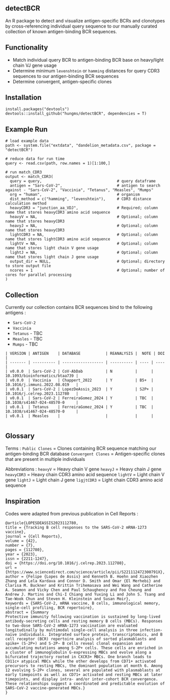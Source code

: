 ## detectBCR
An R package to detect and visualize antigen-specific BCRs and clonotypes by cross-referencing individual query sequence to our manually curated collection of known antigen-binding BCR sequences.

## Functionality
* Match individual query BCR to antigen-binding BCR base on heavy/light chain VJ gene usage
* Determine minimum `levenshtein` or `hamming` distances for query CDR3 sequences to our antigen-binding BCR sequences
* Determine convergent, antigen-specific clones

## Installation
```{r}
install.packages("devtools")
devtools::install_github("hungms/detectBCR", dependencies = T)
```

## Example Run
```{r}
# load example data
path <- system.file("extdata", "dandelion_metadata.csv", package = "detectBCR")

# reduce data for run time
query <- read.csv(path, row.names = 1)[1:100,]

# run match_CDR3
output <- match_CDR3(
  query = query,                                 # query dataframe
  antigen = "Sars-CoV-2",                        # antigen to search against - "Sars-CoV-2", "Vaccinia", "Tetanus", "Measles", "Mumps"
  org = "human",                                 # organism
  dist_method = c("hamming", "levenshtein"),     # CDR3 distance calculation method
  heavyCDR3 = "junction_aa_VDJ",                 # Required; column name that stores heavyCDR3 amino acid sequence
  heavyV = NA,                                   # Optional; column name that stores heavyCDR3
  heavyJ = NA,                                   # Optional; column name that stores heavyCDR3
  lightCDR3 = NA,                                # Optional; column name that stores lightCDR3 amino acid sequence
  lightV = NA,                                   # Optional; column name that stores light chain V gene usage
  lightJ = NA,                                   # Optional; column name that stores light chain J gene usage
  output_dir = NULL,                             # Optional; directory to store output file
  ncores = 1                                     # Optional; number of cores for parallel processing
)
```


## Collection
Currently our collection contains BCR sequences bind to the following antigens : 
* `Sars-CoV-2` 
* `Vaccinia`
* `Tetanus` - TBC
* `Measles` - TBC
* `Mumps` - TBC

```
| VERSION | ANTIGEN    | DATABASE           | REANALYSIS |  NOTE | DOI  |
| ------- | ---------- | ------------------ | ---------- | ---- | ---- |
| v0.0.0  | Sars-CoV-2 | CoV-AbDab          | N          |      | 10.1093/bioinformatics/btaa739 |
| v0.0.0  | Vaccinia   | Chappert_2022      | Y          | B5+  | 10.1016/j.immuni.2022.08.019   |
| v0.0.1  | Sars-CoV-2 | LopezDeAssis_2023  | Y          | S2P+ | 10.1016/j.celrep.2023.112780   |
| v0.0.1  | Sars-CoV-2 | FerreiraGomez_2024 | Y          | TBC  | 10.1038/s41467-024-48570-0     |
| v0.0.1  | Tetanus    | FerreiraGomez_2024 | Y          | TBC  | 10.1038/s41467-024-48570-0     |    
| v0.0.1  | Measles    |                    |            |      | 


```

## Glossary
Terms :
`Public Clones` = Clones containing BCR sequence matching our antigen-binding BCR database
`Convergent Clones` = Antigen-specific clones that are present in multiple individuals

Abbreviations :
`heavyV` = Heavy chain V gene
`heavyJ` = Heavy chain J gene
`heavyCDR3` = Heavy chain CDR3 amino acid sequence
`lightV` = Light chain V gene
`lightJ` = Light chain J gene
`ligjtCDR3` = Light chain CDR3 amino acid sequence

## Inspiration
Codes were adapted from previous publication in Cell Reports :

```
@article{LOPESDEASSIS2023112780,
title = {Tracking B cell responses to the SARS-CoV-2 mRNA-1273 vaccine},
journal = {Cell Reports},
volume = {42},
number = {7},
pages = {112780},
year = {2023},
issn = {2211-1247},
doi = {https://doi.org/10.1016/j.celrep.2023.112780},
url = {https://www.sciencedirect.com/science/article/pii/S221112472300791X},
author = {Felipe {Lopes de Assis} and Kenneth B. Hoehn and Xiaozhen Zhang and Lela Kardava and Connor D. Smith and Omar {El Merhebi} and Clarisa M. Buckner and Krittin Trihemasava and Wei Wang and Catherine A. Seamon and Vicky Chen and Paul Schaughency and Foo Cheung and Andrew J. Martins and Chi-I Chiang and Yuxing Li and John S. Tsang and Tae-Wook Chun and Steven H. Kleinstein and Susan Moir},
keywords = {SARS-CoV-2, mRNA vaccine, B cells, immunological memory, single-cell profiling, BCR repertoire},
abstract = {Summary
Protective immunity following vaccination is sustained by long-lived antibody-secreting cells and resting memory B cells (MBCs). Responses to two-dose SARS-CoV-2 mRNA-1273 vaccination are evaluated longitudinally by multimodal single-cell analysis in three infection-naïve individuals. Integrated surface protein, transcriptomics, and B cell receptor (BCR) repertoire analysis of sorted plasmablasts and spike+ (S-2P+) and S-2P− B cells reveal clonal expansion and accumulating mutations among S-2P+ cells. These cells are enriched in a cluster of immunoglobulin G-expressing MBCs and evolve along a bifurcated trajectory rooted in CXCR3+ MBCs. One branch leads to CD11c+ atypical MBCs while the other develops from CD71+ activated precursors to resting MBCs, the dominant population at month 6. Among 12 evolving S-2P+ clones, several are populated with plasmablasts at early timepoints as well as CD71+ activated and resting MBCs at later timepoints, and display intra- and/or inter-cohort BCR convergence. These relationships suggest a coordinated and predictable evolution of SARS-CoV-2 vaccine-generated MBCs.}
}
```